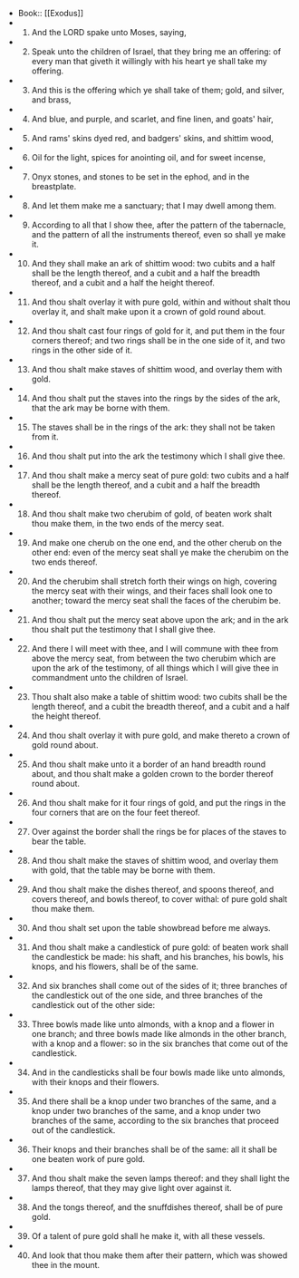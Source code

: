 - Book:: [[Exodus]]
- 1. And the LORD spake unto Moses, saying,
- 2. Speak unto the children of Israel, that they bring me an offering: of every man that giveth it willingly with his heart ye shall take my offering.
- 3. And this is the offering which ye shall take of them; gold, and silver, and brass,
- 4. And blue, and purple, and scarlet, and fine linen, and goats' hair,
- 5. And rams' skins dyed red, and badgers' skins, and shittim wood,
- 6. Oil for the light, spices for anointing oil, and for sweet incense,
- 7. Onyx stones, and stones to be set in the ephod, and in the breastplate.
- 8. And let them make me a sanctuary; that I may dwell among them.
- 9. According to all that I show thee, after the pattern of the tabernacle, and the pattern of all the instruments thereof, even so shall ye make it.
- 10. And they shall make an ark of shittim wood: two cubits and a half shall be the length thereof, and a cubit and a half the breadth thereof, and a cubit and a half the height thereof.
- 11. And thou shalt overlay it with pure gold, within and without shalt thou overlay it, and shalt make upon it a crown of gold round about.
- 12. And thou shalt cast four rings of gold for it, and put them in the four corners thereof; and two rings shall be in the one side of it, and two rings in the other side of it.
- 13. And thou shalt make staves of shittim wood, and overlay them with gold.
- 14. And thou shalt put the staves into the rings by the sides of the ark, that the ark may be borne with them.
- 15. The staves shall be in the rings of the ark: they shall not be taken from it.
- 16. And thou shalt put into the ark the testimony which I shall give thee.
- 17. And thou shalt make a mercy seat of pure gold: two cubits and a half shall be the length thereof, and a cubit and a half the breadth thereof.
- 18. And thou shalt make two cherubim of gold, of beaten work shalt thou make them, in the two ends of the mercy seat.
- 19. And make one cherub on the one end, and the other cherub on the other end: even of the mercy seat shall ye make the cherubim on the two ends thereof.
- 20. And the cherubim shall stretch forth their wings on high, covering the mercy seat with their wings, and their faces shall look one to another; toward the mercy seat shall the faces of the cherubim be.
- 21. And thou shalt put the mercy seat above upon the ark; and in the ark thou shalt put the testimony that I shall give thee.
- 22. And there I will meet with thee, and I will commune with thee from above the mercy seat, from between the two cherubim which are upon the ark of the testimony, of all things which I will give thee in commandment unto the children of Israel.
- 23. Thou shalt also make a table of shittim wood: two cubits shall be the length thereof, and a cubit the breadth thereof, and a cubit and a half the height thereof.
- 24. And thou shalt overlay it with pure gold, and make thereto a crown of gold round about.
- 25. And thou shalt make unto it a border of an hand breadth round about, and thou shalt make a golden crown to the border thereof round about.
- 26. And thou shalt make for it four rings of gold, and put the rings in the four corners that are on the four feet thereof.
- 27. Over against the border shall the rings be for places of the staves to bear the table.
- 28. And thou shalt make the staves of shittim wood, and overlay them with gold, that the table may be borne with them.
- 29. And thou shalt make the dishes thereof, and spoons thereof, and covers thereof, and bowls thereof, to cover withal: of pure gold shalt thou make them.
- 30. And thou shalt set upon the table showbread before me always.
- 31. And thou shalt make a candlestick of pure gold: of beaten work shall the candlestick be made: his shaft, and his branches, his bowls, his knops, and his flowers, shall be of the same.
- 32. And six branches shall come out of the sides of it; three branches of the candlestick out of the one side, and three branches of the candlestick out of the other side:
- 33. Three bowls made like unto almonds, with a knop and a flower in one branch; and three bowls made like almonds in the other branch, with a knop and a flower: so in the six branches that come out of the candlestick.
- 34. And in the candlesticks shall be four bowls made like unto almonds, with their knops and their flowers.
- 35. And there shall be a knop under two branches of the same, and a knop under two branches of the same, and a knop under two branches of the same, according to the six branches that proceed out of the candlestick.
- 36. Their knops and their branches shall be of the same: all it shall be one beaten work of pure gold.
- 37. And thou shalt make the seven lamps thereof: and they shall light the lamps thereof, that they may give light over against it.
- 38. And the tongs thereof, and the snuffdishes thereof, shall be of pure gold.
- 39. Of a talent of pure gold shall he make it, with all these vessels.
- 40. And look that thou make them after their pattern, which was showed thee in the mount.
